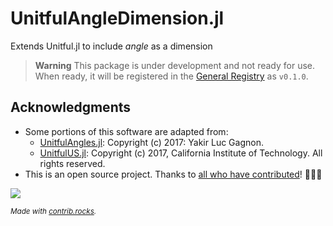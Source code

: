# UnitfulAngleDimension.jl
Extends Unitful.jl to include *angle* as a dimension

> **Warning**
> This package is under development and not ready for use. When ready, it will be registered in the [General Registry](https://github.com/JuliaRegistries/General) as `v0.1.0`.

## Acknowledgments
- Some portions of this software are adapted from:
  - [UnitfulAngles.jl](https://github.com/yakir12/UnitfulAngles.jl/blob/master/LICENSE.md): Copyright (c) 2017: Yakir Luc Gagnon.
  - [UnitfulUS.jl](https://github.com/PainterQubits/UnitfulUS.jl/blob/master/LICENSE.md): Copyright (c) 2017, California Institute of Technology. All rights reserved.
- This is an open source project. Thanks to [all who have contributed](https://github.com/cmichelenstrofer/UnitfulAngleDimension.jl/contributors)! 🎊🎊🎊

<a href="https://github.com/cmichelenstrofer/UnitfulAngleDimension.jl/graphs/contributors">
  <img src="https://contrib.rocks/image?repo=cmichelenstrofer/UnitfulAngleDimension.jl" />
</a>

<sub>*Made with [contrib.rocks](https://contrib.rocks).*</sub>
